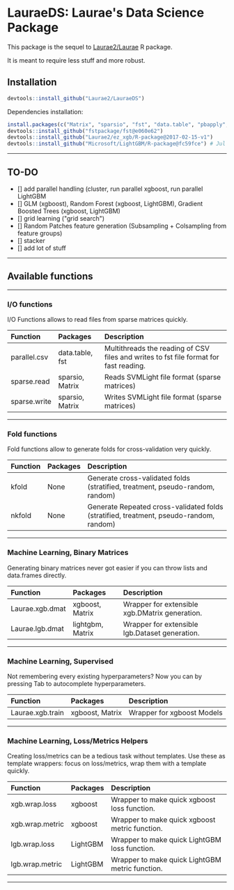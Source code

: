 # LauraeDS: Laurae's Data Science Package

This package is the sequel to [Laurae2/Laurae](https://github.com/Laurae2/Laurae) R package.

It is meant to require less stuff and more robust.

## Installation

```r
devtools::install_github("Laurae2/LauraeDS")
```

Dependencies installation:

```r
install.packages(c("Matrix", "sparsio", "fst", "data.table", "pbapply", "parallel"))
devtools::install_github("fstpackage/fst@e060e62")
devtools::install_github("Laurae2/ez_xgb/R-package@2017-02-15-v1")
devtools::install_github("Microsoft/LightGBM/R-package@fc59fce") # Jul 14 2017, v2.0.4

```

---

## TO-DO

- [] add parallel handling (cluster, run parallel xgboost, run parallel LightGBM
- [] GLM (xgboost), Random Forest (xgboost, LightGBM), Gradient Boosted Trees (xgboost, LightGBM)
- [] grid learning ("grid search")
- [] Random Patches feature generation (Subsampling + Colsampling from feature groups)
- [] stacker
- [] add lot of stuff

---

## Available functions

---

### I/O functions

I/O Functions allows to read files from sparse matrices quickly.

| Function | Packages | Description |
| :--- | :--- | :--- |
| parallel.csv | data.table, fst | Multithreads the reading of CSV files and writes to fst file format for fast reading. |
| sparse.read | sparsio, Matrix | Reads SVMLight file format (sparse matrices) |
| sparse.write | sparsio, Matrix | Writes SVMLight file format (sparse matrices) |

---

### Fold functions

Fold functions allow to generate folds for cross-validation very quickly.

| Function | Packages | Description |
| :--- | :--- | :--- |
| kfold | None | Generate cross-validated folds (stratified, treatment, pseudo-random, random) |
| nkfold | None | Generate Repeated cross-validated folds (stratified, treatment, pseudo-random, random) |

---

### Machine Learning, Binary Matrices

Generating binary matrices never got easier if you can throw lists and data.frames directly.

| Function | Packages | Description |
| :--- | :--- | :--- |
| Laurae.xgb.dmat | xgboost, Matrix | Wrapper for extensible xgb.DMatrix generation. |
| Laurae.lgb.dmat | lightgbm, Matrix | Wrapper for extensible lgb.Dataset generation. |

---

### Machine Learning, Supervised

Not remembering every existing hyperparameters? Now you can by pressing Tab to autocomplete hyperparameters.

| Function | Packages | Description |
| :--- | :--- | :--- |
| Laurae.xgb.train | xgboost, Matrix | Wrapper for xgboost Models |

---

### Machine Learning, Loss/Metrics Helpers

Creating loss/metrics can be a tedious task without templates. Use these as template wrappers: focus on loss/metrics, wrap them with a template quickly.

| Function | Packages | Description |
| :--- | :--- | :--- |
| xgb.wrap.loss | xgboost | Wrapper to make quick xgboost loss function. |
| xgb.wrap.metric | xgboost | Wrapper to make quick xgboost metric function. |
| lgb.wrap.loss | LightGBM | Wrapper to make quick LightGBM loss function. |
| lgb.wrap.metric | LightGBM | Wrapper to make quick LightGBM metric function. |

---


